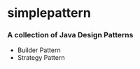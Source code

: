 simplepattern
=============

### A collection of Java Design Patterns

* Builder Pattern
* Strategy Pattern

